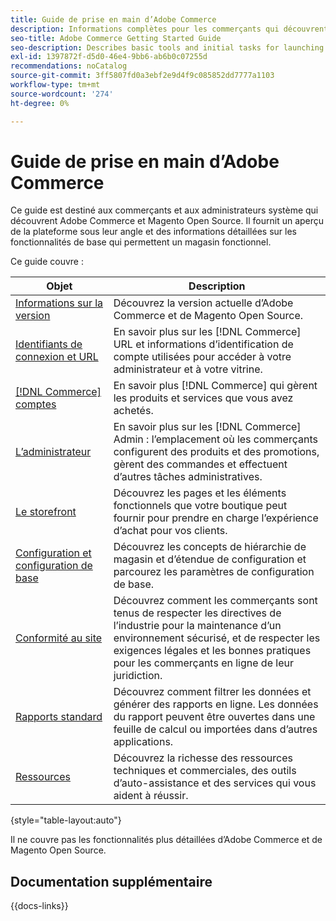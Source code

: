 ```yaml
---
title: Guide de prise en main d’Adobe Commerce
description: Informations complètes pour les commerçants qui découvrent Adobe Commerce et Magento Open Source.
seo-title: Adobe Commerce Getting Started Guide
seo-description: Describes basic tools and initial tasks for launching an Adobe Commerce or Magento Open Source store.
exl-id: 1397872f-d5d0-46e4-9bb6-ab6b0c07255d
recommendations: noCatalog
source-git-commit: 3ff5807fd0a3ebf2e9d4f9c085852dd7777a1103
workflow-type: tm+mt
source-wordcount: '274'
ht-degree: 0%

---
```


# Guide de prise en main d’Adobe Commerce

Ce guide est destiné aux commerçants et aux administrateurs système qui découvrent Adobe Commerce et Magento Open Source. Il fournit un aperçu de la plateforme sous leur angle et des informations détaillées sur les fonctionnalités de base qui permettent un magasin fonctionnel.

Ce guide couvre :

| Objet | Description |
| ------- | ----------- |
| [Informations sur la version](about-this-release.md) | Découvrez la version actuelle d’Adobe Commerce et de Magento Open Source. |
| [Identifiants de connexion et URL](login-urls.md) | En savoir plus sur les [!DNL Commerce] URL et informations d’identification de compte utilisées pour accéder à votre administrateur et à votre vitrine. |
| [[!DNL Commerce] comptes](commerce-account-create.md) | En savoir plus [!DNL Commerce] qui gèrent les produits et services que vous avez achetés. |
| [L’administrateur](admin.md) | En savoir plus sur les [!DNL Commerce] Admin : l’emplacement où les commerçants configurent des produits et des promotions, gèrent des commandes et effectuent d’autres tâches administratives. |
| [Le storefront](storefront.md) | Découvrez les pages et les éléments fonctionnels que votre boutique peut fournir pour prendre en charge l’expérience d’achat pour vos clients. |
| [Configuration et configuration de base](websites-stores-views.md) | Découvrez les concepts de hiérarchie de magasin et d’étendue de configuration et parcourez les paramètres de configuration de base. |
| [Conformité au site](privacy-policy.md) | Découvrez comment les commerçants sont tenus de respecter les directives de l’industrie pour la maintenance d’un environnement sécurisé, et de respecter les exigences légales et les bonnes pratiques pour les commerçants en ligne de leur juridiction. |
| [Rapports standard](reports-menu.md) | Découvrez comment filtrer les données et générer des rapports en ligne. Les données du rapport peuvent être ouvertes dans une feuille de calcul ou importées dans d’autres applications. |
| [Ressources](resources.md) | Découvrez la richesse des ressources techniques et commerciales, des outils d’auto-assistance et des services qui vous aident à réussir. |

{style="table-layout:auto"}

Il ne couvre pas les fonctionnalités plus détaillées d’Adobe Commerce et de Magento Open Source.

## Documentation supplémentaire

{{docs-links}}
